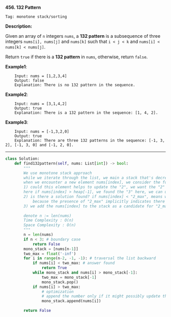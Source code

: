 **456. 132 Pattern**

```Tag: monotone stack/sorting```

**Description:**

Given an array of ```n``` integers ```nums```, a **132 pattern** is a subsequence of three integers ```nums[i], nums[j]``` and ```nums[k]``` such that ```i < j < k``` and ```nums[i] < nums[k] < nums[j]```.

Return ```true``` if there is a **132 pattern** in ```nums```, otherwise, return ```false```.

**Example1**:

        Input: nums = [1,2,3,4]
        Output: false
        Explanation: There is no 132 pattern in the sequence.

**Example2**:

        Input: nums = [3,1,4,2]
        Output: true
        Explanation: There is a 132 pattern in the sequence: [1, 4, 2].
        
**Example3**:

        Input: nums = [-1,3,2,0]
        Output: true
        Explanation: There are three 132 patterns in the sequence: [-1, 3, 2], [-1, 3, 0] and [-1, 2, 0].

-----------

```python
class Solution:
    def find132pattern(self, nums: List[int]) -> bool:
        """
        We use monotone stack approach
        while we iterate through the list, we main a stack that's decreasing from bottom to top to maintain "2"
        when we encounter a new element nums[index], we consider the following scerario:
        1) could this element helps to update the "2", we want the "2" as large as possible as long as there is a "3" bigger than it,
        here if nums[index] > heap[-1], we found the "3" here, we can update the "2_max" to stack[-1] and pop it from the stack
        2) is there a solution found? if nums[index] < "2_max", means we found a "132" already, 
            because the presence of "2_max" implicitly indicates there is a "3"
        3) we add the nums[index] to the stack as a candidate for "2_max"
        
        denote n := len(nums)
        Time Complexity : O(n)
        Space Complexity : O(n)
        """
        n = len(nums)
        if n < 3: # boundary case
            return False
        mono_stack = [nums[n-1]]
        two_max = float('-inf')
        for i in range(n-2, -1, -1): # traversal the list backward
            if nums[i] < two_max: # answer found
                return True
            while mono_stack and nums[i] > mono_stack[-1]:
                two_max = mono_stack[-1]
                mono_stack.pop()
            if nums[i] > two_max:
                # optimization
                # append the number only if it might possibly update the two_max to a lagre number
                mono_stack.append(nums[i])
        
        return False
```
